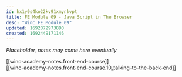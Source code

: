 ```yaml
---
id: hx1y0s4ko22kv91xmynkvpt
title: FE Module 09 - Java Script in The Browser
desc: "Winc FE Module 09"
updated: 1692872973890
created: 1692449171146
---
```


_Placeholder, notes may come here eventually_

[[winc-academy-notes.front-end-course]]  
[[winc-academy-notes.front-end-course.10_talking-to-the-back-end]]
